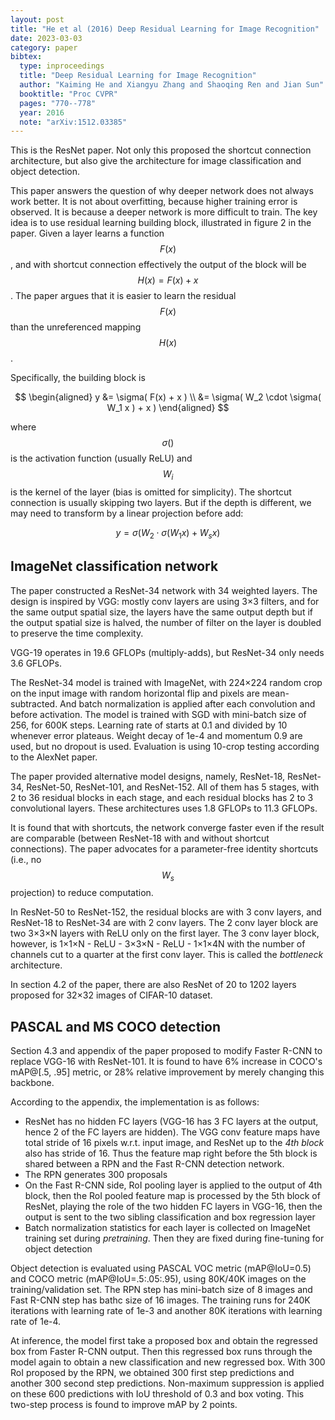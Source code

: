 ```yaml
---
layout: post
title: "He et al (2016) Deep Residual Learning for Image Recognition"
date: 2023-03-03
category: paper
bibtex:
  type: inproceedings
  title: "Deep Residual Learning for Image Recognition"
  author: "Kaiming He and Xiangyu Zhang and Shaoqing Ren and Jian Sun"
  booktitle: "Proc CVPR"
  pages: "770--778"
  year: 2016
  note: "arXiv:1512.03385"
---
```


This is the ResNet paper. Not only this proposed the shortcut connection
architecture, but also give the architecture for image classification and
object detection.

This paper answers the question of why deeper network does not always work
better. It is not about overfitting, because higher training error is observed.
It is because a deeper network is more difficult to train. The key idea is to
use residual learning building block, illustrated in figure 2 in the paper.
Given a layer learns a function $$F(x)$$, and with shortcut connection
effectively the output of the block will be $$H(x) = F(x)+x$$. The paper argues
that it is easier to learn the residual $$F(x)$$ than the unreferenced mapping
$$H(x)$$.

Specifically, the building block is

$$
\begin{aligned}
y &= \sigma( F(x) + x ) \\
  &= \sigma( W_2 \cdot \sigma( W_1 x ) + x )
\end{aligned}
$$

where $$\sigma()$$ is the activation function (usually ReLU) and $$W_i$$ is the
kernel of the layer (bias is omitted for simplicity). The shortcut connection is
usually skipping two layers. But if the depth is different, we may need to
transform by a linear projection before add:

$$
y = \sigma( W_2 \cdot \sigma( W_1 x ) + W_s x )
$$

## ImageNet classification network

The paper constructed a ResNet-34 network with 34 weighted layers. The design
is inspired by VGG: mostly conv layers are using 3×3 filters, and for the same
output spatial size, the layers have the same output depth but if the output
spatial size is halved, the number of filter on the layer is doubled to preserve
the time complexity.

VGG-19 operates in 19.6 GFLOPs (multiply-adds), but ResNet-34 only needs 3.6
GFLOPs.

The ResNet-34 model is trained with ImageNet, with 224×224 random crop on the
input image with random horizontal flip and pixels are mean-subtracted. And
batch normalization is applied after each convolution and before activation. The
model is trained with SGD with mini-batch size of 256, for 600K steps. Learning
rate of starts at 0.1 and divided by 10 whenever error plateaus. Weight decay of
1e-4 and momentum 0.9 are used, but no dropout is used. Evaluation is using
10-crop testing according to the AlexNet paper.

The paper provided alternative model designs, namely, ResNet-18, ResNet-34,
ResNet-50, ResNet-101, and ResNet-152. All of them has 5 stages, with 2 to 36
residual blocks in each stage, and each residual blocks has 2 to 3 convolutional
layers. These architectures uses 1.8 GFLOPs to 11.3 GFLOPs.

It is found that with shortcuts, the network converge faster even if the result
are comparable (between ResNet-18 with and without shortcut connections). The
paper advocates for a parameter-free identity shortcuts (i.e., no $$W_s$$
projection) to reduce computation.

In ResNet-50 to ResNet-152, the residual blocks are with 3 conv layers, and
ResNet-18 to ResNet-34 are with 2 conv layers. The 2 conv layer block are
two 3×3×N layers with ReLU only on the first layer. The 3 conv layer block,
however, is 1×1×N - ReLU - 3×3×N - ReLU - 1×1×4N with the number of channels cut
to a quarter at the first conv layer. This is called the *bottleneck*
architecture.

In section 4.2 of the paper, there are also ResNet of 20 to 1202 layers proposed
for 32×32 images of CIFAR-10 dataset.

## PASCAL and MS COCO detection

Section 4.3 and appendix of the paper proposed to modify Faster R-CNN to replace
VGG-16 with ResNet-101. It is found to have 6% increase in COCO's mAP@[.5, .95]
metric, or 28% relative improvement by merely changing this backbone.

According to the appendix, the implementation is as follows:

- ResNet has no hidden FC layers (VGG-16 has 3 FC layers at the output, hence 2
  of the FC layers are hidden). The VGG conv feature maps have total stride of
  16 pixels w.r.t. input image, and ResNet up to the *4th block* also has stride
  of 16. Thus the feature map right before the 5th block is shared between a RPN
  and the Fast R-CNN detection network.
- The RPN generates 300 proposals
- On the Fast R-CNN side, RoI pooling layer is applied to the output of 4th
  block, then the RoI pooled feature map is processed by the 5th block of
  ResNet, playing the role of the two hidden FC layers in VGG-16, then the
  output is sent to the two sibling classification and box regression layer
- Batch normalization statistics for each layer is collected on ImageNet
  training set during *pretraining*. Then they are fixed during fine-tuning for
  object detection

Object detection is evaluated using PASCAL VOC metric (mAP@IoU=0.5) and COCO
metric (mAP@IoU=.5:.05:.95), using 80K/40K images on the training/validation
set. The RPN step has mini-batch size of 8 images and Fast R-CNN step has bathc
size of 16 images. The training runs for 240K iterations with learning rate of
1e-3 and another 80K iterations with learning rate of 1e-4.

At inference, the model first take a proposed box and obtain the regressed box
from Faster R-CNN output. Then this regressed box runs through the model again
to obtain a new classification and new regressed box. With 300 RoI proposed by
the RPN, we obtained 300 first step predictions and another 300 second step
predictions. Non-maximum suppression is applied on these 600 predictions with
IoU threshold of 0.3 and box voting. This two-step process is found to improve
mAP by 2 points.
